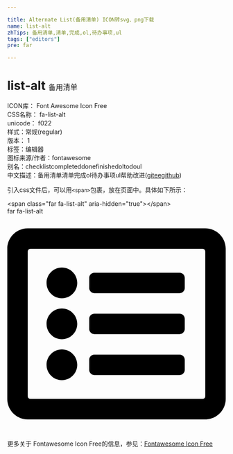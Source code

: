 ```yaml
---

title: Alternate List(备用清单) ICON转svg、png下载
name: list-alt
zhTips: 备用清单,清单,完成,ol,待办事项,ul
tags: ["editors"]
pre: far

---
```


# list-alt  <small style="font-size: 60%;font-weight: 100">备用清单</small>


<div class="detail-page">
<p>
<span>
ICON库：
<span class="badge-secondary badge">Font Awesome Icon Free</span> 
</span>
<br/>
<span>
CSS名称：
<span class="badge-secondary badge">fa-list-alt</span> 
</span>
<br/>
<span>
unicode：
<span class="badge-secondary badge">f022</span> 
<copy-btn content='f022' btn-title=""></copy-btn>
<copy-btn :content='String.fromCodePoint(parseInt("f022", 16))' btn-title="复制U"></copy-btn>
</span><br/><span>样式：<span class="badge-light badge">常规(regular)</span></span>
<br/>
<span>
版本：
<span class="badge-secondary badge">1</span> 
</span><br/><span>标签：<span class="badge-light badge"><router-link to="/tags/editors.html">编辑器</router-link></span></span>
<br/>
<span>图标来源/作者：<span class="badge-light badge">fontawesome</span></span> 
<br/>
<span>别名：<span class="badge-light badge">checklist</span><span class="badge-light badge">completed</span><span class="badge-light badge">done</span><span class="badge-light badge">finished</span><span class="badge-light badge">ol</span><span class="badge-light badge">todo</span><span class="badge-light badge">ul</span></span><br/><span class="zh-detail">中文描述：<span class="badge-primary badge">备用清单</span><span class="badge-primary badge">清单</span><span class="badge-primary badge">完成</span><span class="badge-primary badge">ol</span><span class="badge-primary badge">待办事项</span><span class="badge-primary badge">ul</span><span class="help-link"><span>帮助改进</span>(<a href="https://gitee.com/liuwave/icon-helper/edit/master/json/fontawesome/regular/list-alt.json" target="_blank" rel="noopener noreferrer">gitee</a><a href="https://github.com/liuwave/icon-helper/edit/master/json/fontawesome/regular/list-alt.json" target="_blank" rel="noopener noreferrer">github</a></span>)</span><br/>
</p>
</div>
<div class="alert alert-dark">
  <i class="far fa-list-alt fa-xs"></i>
  <i class="far fa-list-alt fa-sm"></i>
  <i class="far fa-list-alt fa-lg"></i>
  <i class="far fa-list-alt fa-2x"></i>
  <i class="far fa-list-alt fa-3x"></i>
  <i class="far fa-list-alt fa-5x"></i>
  <i class="far fa-list-alt fa-7x"></i>
</div>
<div>
  <p>引入css文件后，可以用<code>&lt;span&gt;</code>包裹，放在页面中。具体如下所示：    
  </p>
  <div class="alert alert-primary" style="font-size: 14px">
    &lt;span class="far fa-list-alt" aria-hidden="true"&gt;&lt;/span&gt;
    <copy-btn content='<span class="far fa-list-alt" aria-hidden="true"></span>'></copy-btn>
  </div>
  <div class="alert alert-secondary">
    <i class="far fa-list-alt"
    style="font-size: 24px"
    aria-hidden="true"></i> far fa-list-alt
    <copy-btn content="far fa-list-alt" btn-title="复制图标名称"></copy-btn>
  </div>
</div>
<div id="svg" class="svg-wrap">
<svg xmlns="http://www.w3.org/2000/svg" viewBox="0 0 512 512"><path d="M464 32H48C21.49 32 0 53.49 0 80v352c0 26.51 21.49 48 48 48h416c26.51 0 48-21.49 48-48V80c0-26.51-21.49-48-48-48zm-6 400H54a6 6 0 0 1-6-6V86a6 6 0 0 1 6-6h404a6 6 0 0 1 6 6v340a6 6 0 0 1-6 6zm-42-92v24c0 6.627-5.373 12-12 12H204c-6.627 0-12-5.373-12-12v-24c0-6.627 5.373-12 12-12h200c6.627 0 12 5.373 12 12zm0-96v24c0 6.627-5.373 12-12 12H204c-6.627 0-12-5.373-12-12v-24c0-6.627 5.373-12 12-12h200c6.627 0 12 5.373 12 12zm0-96v24c0 6.627-5.373 12-12 12H204c-6.627 0-12-5.373-12-12v-24c0-6.627 5.373-12 12-12h200c6.627 0 12 5.373 12 12zm-252 12c0 19.882-16.118 36-36 36s-36-16.118-36-36 16.118-36 36-36 36 16.118 36 36zm0 96c0 19.882-16.118 36-36 36s-36-16.118-36-36 16.118-36 36-36 36 16.118 36 36zm0 96c0 19.882-16.118 36-36 36s-36-16.118-36-36 16.118-36 36-36 36 16.118 36 36z"/></svg>
</div>
<detail full-name='fa-list-alt'></detail>
    
<div><p>更多关于  Fontawesome Icon Free的信息，参见：<a target="_blank" href="https://iconhelper.cn/fontawesome.html">Fontawesome Icon Free</a>
</p></div>
